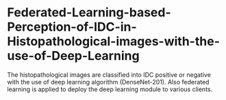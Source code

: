# Federated-Learning-based-Perception-of-IDC-in-Histopathological-images-with-the-use-of-Deep-Learning
The histopathological images are classified into IDC positive or negative with the use of deep learning algorithm (DenseNet-201). Also federated learning is applied to deploy the deep learning module to various clients.
